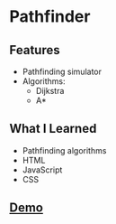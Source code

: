 # Pathfinder
## Features
* Pathfinding simulator
* Algorithms:
  * Dijkstra
  * A*

## What I Learned
* Pathfinding algorithms
* HTML
* JavaScript
* CSS

## [Demo](https://biarmic.github.io/pathfinder-js/)
<!---
## Screenshots
![screenshot](screenshot-1.png "In-game")
![screenshot](screenshot-2.png "In-game")
-->
